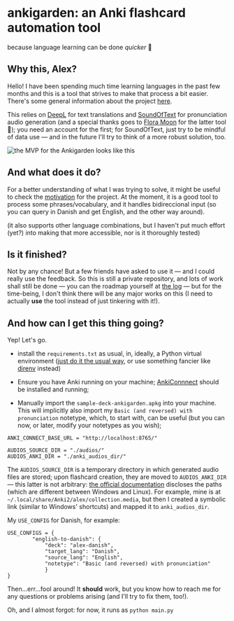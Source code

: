 <h1>ankigarden: an Anki flashcard automation tool</h1> 

because language learning can be done *quicker* 🏃

## Why this, Alex?

Hello! I have been spending much time learning languages in the past few months and this is a tool that strives to make that process a bit easier. There's some general information about the project [here](https://sbsbsb.sbs/ankigarden).

This relies on [DeepL](https://deepl.com) for text translations and [SoundOfText](https://soundoftext.com) for pronunciation audio generation (and a special thanks goes to [Flora Moon](https://soundoftext.com/#about) for the latter tool 💞); you need an account for the first; for SoundOfText, just try to be mindful of data use — and in the future I'll try to think of a more robust solution, too.

![the MVP for the Ankigarden looks like this](https://sbsbsb.sbs/images/ankigarden_final_public_version.png)

## And what does it do?

For a better understanding of what I was trying to solve, it might be useful to check the [motivation](https://sbsbsb.sbs/old-anki-procedure) for the project. At the moment, it is a good tool to process some phrases/vocabulary, and it handles bidireccional input (so you can query in Danish and get English, and the other way around). 

(it also supports other language combinations, but I haven't put much effort (yet?) into making that more accessible, nor is it thoroughly tested)


## Is it finished?

Not by any chance! But a few friends have asked to use it — and I could really use the feedback. So this is still a private repository, and lots of work shall still be done — you can the roadmap yourself at [the log](https://sbsbsb.sbs/ankigarden-log) — but for the time-being, I don't think there will be any major works on this (I need to actually __use__ the tool instead of just tinkering with it!).


## And how can I get this thing going?

Yep! Let's go.

- install the `requirements.txt` as usual, in, ideally, a Python virtual environment ([just do it the usual way](https://docs.python.org/3/library/venv.html#creating-virtual-environments), or use something fancier like [direnv](https://github.com/direnv/direnv) instead)

- Ensure you have Anki running on your machine; [AnkiConnnect](https://ankiweb.net/shared/info/2055492159) should be installed and running;

- Manually import the `sample-deck-ankigarden.apkg` into your machine. This will implicitly also import my `Basic (and reversed) with pronunciation` notetype, which, to start with, can be useful (but you can now, or later, modify your notetypes as you wish);

```
ANKI_CONNECT_BASE_URL = "http://localhost:8765/"

AUDIOS_SOURCE_DIR = "./audios/"
AUDIOS_ANKI_DIR = "./anki_audios_dir/"
```

The `AUDIOS_SOURCE_DIR` is a temporary directory in which generated audio files are stored; upon flashcard creation, they are moved to `AUDIOS_ANKI_DIR` — this latter is not arbitrary: [the official documentation](https://docs.ankiweb.net/files.html#file-locations) discloses the paths (which are different between Windows and Linux). For example, mine is at `~/.local/share/Anki2/alex/collection.media`, but then I created a symbolic link (similar to Windows' shortcuts) and mapped it to `anki_audios_dir`.

My `USE_CONFIG` for Danish, for example:

```
USE_CONFIGS = {
        "english-to-danish": {
            "deck": "alex-danish",
            "target_lang": "Danish",
            "source_lang": "English",
            "notetype": "Basic (and reversed) with pronunciation"
            }
}
```

Then...err...fool around! It __should__ work, but you know how to reach me for any questions or problems arising (and I'll try to fix them, too!).

Oh, and I almost forgot: for now, it runs as `python main.py`
